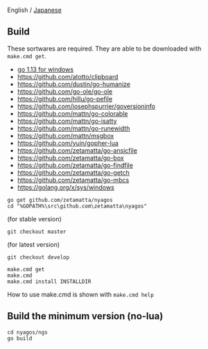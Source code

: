 English / [Japanese](./09-Build_ja.md)

Build
-----

These sortwares are required.
They are able to be downloaded with `make.cmd get`.

* [go 1.13 for windows](http://golang.org)
* https://github.com/atotto/clipboard
* https://github.com/dustin/go-humanize
* https://github.com/go-ole/go-ole
* https://github.com/hillu/go-pefile
* https://github.com/josephspurrier/goversioninfo
* https://github.com/mattn/go-colorable
* https://github.com/mattn/go-isatty
* https://github.com/mattn/go-runewidth
* https://github.com/mattn/msgbox
* https://github.com/yuin/gopher-lua
* https://github.com/zetamatta/go-ansicfile
* https://github.com/zetamatta/go-box
* https://github.com/zetamatta/go-findfile
* https://github.com/zetamatta/go-getch
* https://github.com/zetamatta/go-mbcs
* https://golang.org/x/sys/windows

<!-- -->
    go get github.com/zetamatta/nyagos
    cd "%GOPATH%\src\github.com\zetamatta\nyagos"

(for stable version)

    git checkout master

(for latest version)

    git checkout develop

    make.cmd get
    make.cmd
    make.cmd install INSTALLDIR

How to use make.cmd is shown with `make.cmd help`

Build the minimum version (no-lua)
----------------------------------

    cd nyagos/ngs
    go build

<!-- vim:set fenc=utf8: -->
